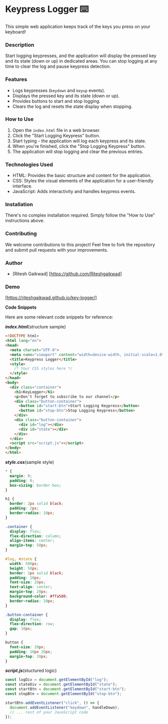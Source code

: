 # Keypress Logger ⌨️

This simple web application keeps track of the keys you press on your keyboard! 

### Description

Start logging keypresses, and the application will display the pressed key and its state (down or up) in dedicated areas. You can stop logging at any time to clear the log and pause keypress detection.

### Features

* Logs keypresses (`keydown` and `keyup` events).
* Displays the pressed key and its state (down or up).
* Provides buttons to start and stop logging.
* Clears the log and resets the state display when stopping.

### How to Use

1. Open the `index.html` file in a web browser.
2. Click the "Start Logging Keypress" button.
3. Start typing - the application will log each keypress and its state.
4. When you're finished, click the "Stop Logging Keypress" button.
5. The application will stop logging and clear the previous entries.

### Technologies Used

* HTML: Provides the basic structure and content for the application.
* CSS: Styles the visual elements of the application for a user-friendly interface.
* JavaScript: Adds interactivity and handles keypress events.

### Installation

There's no complex installation required. Simply follow the "How to Use" instructions above.

### Contributing

We welcome contributions to this project! Feel free to fork the repository and submit pull requests with your improvements.


### Author

* [Ritesh Gaikwad] [https://github.com/Riteshgaikwad]

### Demo

[https://riteshgaikwad.github.io/key-logger/]

**Code Snippets**

Here are some relevant code snippets for reference:

***index.html***(structure sample)

```html
<!DOCTYPE html>
<html lang="en">
<head>
  <meta charset="UTF-8">
  <meta name="viewport" content="width=device-width, initial-scale=1.0">
  <title>Keypress Logger</title>
  <style>
    /* Your CSS styles here */
  </style>
</head>
<body>
  <div class="container">
    <h1>KeyLogger</h1>
    <p>Don't forget to subscribe to our channel</p>
    <div class="button-container">
      <button id="start-btn">Start Logging Keypress</button>
      <button id="stop-btn">Stop Logging Keypress</button>
    </div>
    <div class="button-container">
      <div id="log"></div>
      <div id="state"></div>
    </div>
  </div>
  <script src="script.js"></script>
</body>
</html>

```

***style.css***(sample style)

```css
* {
  margin: 0;
  padding: 0;
  box-sizing: border-box;
}

h1 {
  border: 2px solid black;
  padding: 2px;
  border-radius: 10px;
}

.container {
  display: flex;
  flex-direction: column;
  align-items: center;
  margin-top: 50px;
}

#log, #state {
  width: 500px;
  height: 50px;
  border: 1px solid black;
  padding: 10px;
  font-size: 20px;
  text-align: center;
  margin-top: 20px;
  background-color: #ffa500;
  border-radius: 10px;
}

.button-container {
  display: flex;
  flex-direction: row;
  gap: 10px;
}

button {
  font-size: 20px;
  padding: 10px 20px;
  margin-top: 20px;
}

```
***script.js***(stuctured logic)

```javascript
const logDiv = document.getElementById("log");
const stateDiv = document.getElementById("state");
const startBtn = document.getElementById("start-btn");
const stopBtn = document.getElementById("stop-btn");

startBtn.addEventListener("click", () => {
  document.addEventListener("keydown", handleDown);
  // ... rest of your JavaScript code
});
